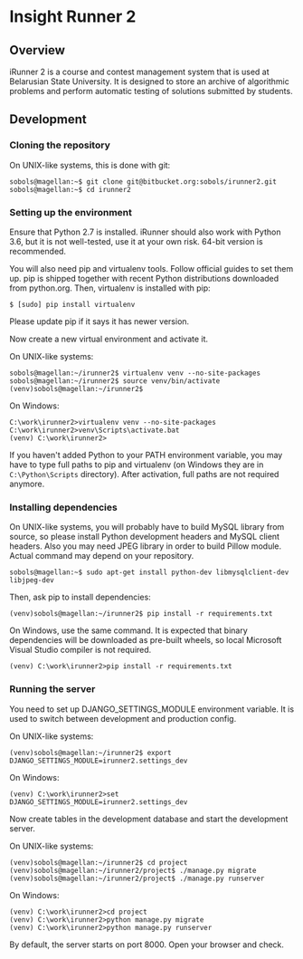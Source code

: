 # Insight Runner 2 #

## Overview ##

iRunner 2 is a course and contest management system that is used at Belarusian State University. It is designed to store an archive of algorithmic problems and perform automatic testing of solutions submitted by students.

## Development ##

### Cloning the repository ###

On UNIX-like systems, this is done with git:

    sobols@magellan:~$ git clone git@bitbucket.org:sobols/irunner2.git
    sobols@magellan:~$ cd irunner2

### Setting up the environment ###

Ensure that Python 2.7 is installed. iRunner should also work with Python 3.6, but it is not well-tested, use it at your own risk. 64-bit version is recommended.

You will also need pip and virtualenv tools. Follow official guides to set them up. pip is shipped together with recent Python distributions downloaded from python.org. Then, virtualenv is installed with pip:

    $ [sudo] pip install virtualenv

Please update pip if it says it has newer version.

Now create a new virtual environment and activate it.

On UNIX-like systems:

    sobols@magellan:~/irunner2$ virtualenv venv --no-site-packages
    sobols@magellan:~/irunner2$ source venv/bin/activate
    (venv)sobols@magellan:~/irunner2$

On Windows:

    C:\work\irunner2>virtualenv venv --no-site-packages
    C:\work\irunner2>venv\Scripts\activate.bat
    (venv) C:\work\irunner2>

If you haven't added Python to your PATH environment variable, you may have to type full paths to pip and virtualenv (on Windows they are in `C:\Python\Scripts` directory). After activation, full paths are not required anymore.

### Installing dependencies ###

On UNIX-like systems, you will probably have to build MySQL library from source, so please install Python development headers and MySQL client headers. Also you may need JPEG library in order to build Pillow module. Actual command may depend on your repository.

    sobols@magellan:~$ sudo apt-get install python-dev libmysqlclient-dev libjpeg-dev

Then, ask pip to install dependencies:

    (venv)sobols@magellan:~/irunner2$ pip install -r requirements.txt

On Windows, use the same command. It is expected that binary dependencies will be downloaded as pre-built wheels, so local Microsoft Visual Studio compiler is not required.

    (venv) C:\work\irunner2>pip install -r requirements.txt

### Running the server ###

You need to set up DJANGO_SETTINGS_MODULE environment variable. It is used to switch between development and production config.

On UNIX-like systems:

    (venv)sobols@magellan:~/irunner2$ export DJANGO_SETTINGS_MODULE=irunner2.settings_dev

On Windows:

    (venv) C:\work\irunner2>set DJANGO_SETTINGS_MODULE=irunner2.settings_dev

Now create tables in the development database and start the development server.

On UNIX-like systems:

    (venv)sobols@magellan:~/irunner2$ cd project
    (venv)sobols@magellan:~/irunner2/project$ ./manage.py migrate
    (venv)sobols@magellan:~/irunner2/project$ ./manage.py runserver

On Windows:

    (venv) C:\work\irunner2>cd project
    (venv) C:\work\irunner2>python manage.py migrate
    (venv) C:\work\irunner2>python manage.py runserver

By default, the server starts on port 8000. Open your browser and check.
